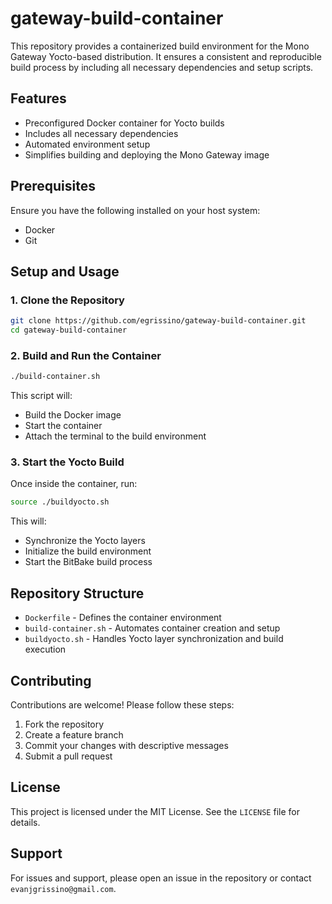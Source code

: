 # gateway-build-container

This repository provides a containerized build environment for the Mono Gateway Yocto-based distribution. It ensures a consistent and reproducible build process by including all necessary dependencies and setup scripts.

## Features
- Preconfigured Docker container for Yocto builds
- Includes all necessary dependencies
- Automated environment setup
- Simplifies building and deploying the Mono Gateway image

## Prerequisites
Ensure you have the following installed on your host system:
- Docker
- Git

## Setup and Usage
### 1. Clone the Repository
```bash
git clone https://github.com/egrissino/gateway-build-container.git
cd gateway-build-container
```

### 2. Build and Run the Container
```bash
./build-container.sh
```
This script will:
- Build the Docker image
- Start the container
- Attach the terminal to the build environment

### 3. Start the Yocto Build
Once inside the container, run:
```bash
source ./buildyocto.sh
```
This will:
- Synchronize the Yocto layers
- Initialize the build environment
- Start the BitBake build process

## Repository Structure
- `Dockerfile` - Defines the container environment
- `build-container.sh` - Automates container creation and setup
- `buildyocto.sh` - Handles Yocto layer synchronization and build execution

## Contributing
Contributions are welcome! Please follow these steps:
1. Fork the repository
2. Create a feature branch
3. Commit your changes with descriptive messages
4. Submit a pull request

## License
This project is licensed under the MIT License. See the `LICENSE` file for details.

## Support
For issues and support, please open an issue in the repository or contact `evanjgrissino@gmail.com`.